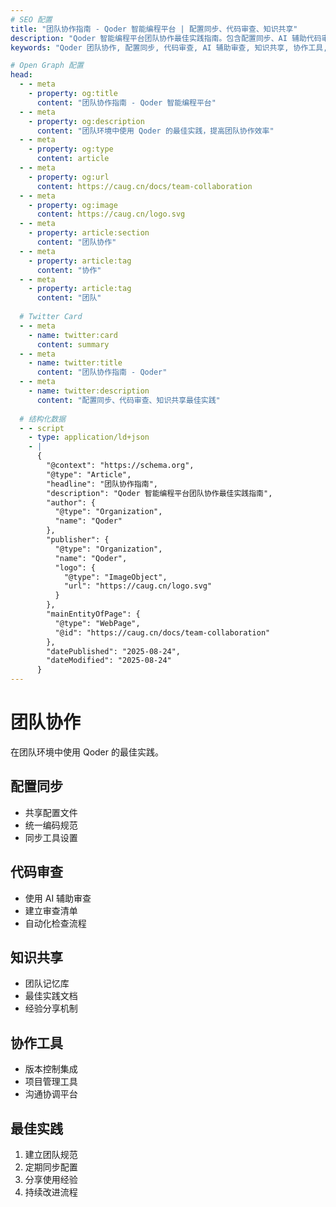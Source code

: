 ```yaml
---
# SEO 配置
title: "团队协作指南 - Qoder 智能编程平台 | 配置同步、代码审查、知识共享"
description: "Qoder 智能编程平台团队协作最佳实践指南。包含配置同步、AI 辅助代码审查、团队知识共享、协作工具集成和流程优化方法。"
keywords: "Qoder 团队协作, 配置同步, 代码审查, AI 辅助审查, 知识共享, 协作工具, 团队规范, 最佳实践, 流程优化"

# Open Graph 配置
head:
  - - meta
    - property: og:title
      content: "团队协作指南 - Qoder 智能编程平台"
  - - meta
    - property: og:description
      content: "团队环境中使用 Qoder 的最佳实践，提高团队协作效率"
  - - meta
    - property: og:type
      content: article
  - - meta
    - property: og:url
      content: https://caug.cn/docs/team-collaboration
  - - meta
    - property: og:image
      content: https://caug.cn/logo.svg
  - - meta
    - property: article:section
      content: "团队协作"
  - - meta
    - property: article:tag
      content: "协作"
  - - meta
    - property: article:tag
      content: "团队"
  
  # Twitter Card
  - - meta
    - name: twitter:card
      content: summary
  - - meta
    - name: twitter:title
      content: "团队协作指南 - Qoder"
  - - meta
    - name: twitter:description
      content: "配置同步、代码审查、知识共享最佳实践"
  
  # 结构化数据
  - - script
    - type: application/ld+json
    - |
      {
        "@context": "https://schema.org",
        "@type": "Article",
        "headline": "团队协作指南",
        "description": "Qoder 智能编程平台团队协作最佳实践指南",
        "author": {
          "@type": "Organization",
          "name": "Qoder"
        },
        "publisher": {
          "@type": "Organization",
          "name": "Qoder",
          "logo": {
            "@type": "ImageObject",
            "url": "https://caug.cn/logo.svg"
          }
        },
        "mainEntityOfPage": {
          "@type": "WebPage",
          "@id": "https://caug.cn/docs/team-collaboration"
        },
        "datePublished": "2025-08-24",
        "dateModified": "2025-08-24"
      }
---
```


# 团队协作

在团队环境中使用 Qoder 的最佳实践。

## 配置同步
- 共享配置文件
- 统一编码规范
- 同步工具设置

## 代码审查
- 使用 AI 辅助审查
- 建立审查清单
- 自动化检查流程

## 知识共享
- 团队记忆库
- 最佳实践文档
- 经验分享机制

## 协作工具
- 版本控制集成
- 项目管理工具
- 沟通协调平台

## 最佳实践
1. 建立团队规范
2. 定期同步配置
3. 分享使用经验
4. 持续改进流程